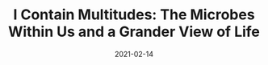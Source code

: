---
title: "I Contain Multitudes: The Microbes Within Us and a Grander View of Life"
date: 2021-02-14
tags: ['health']
categories: ['Books']
---